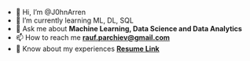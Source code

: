 - 👋 Hi, I’m @J0hnArren
- 🌱 I’m currently learning ML, DL, SQL
- 💬 Ask me about **Machine Learning, Data Science and Data Analytics**
- 📫 How to reach me **rauf.parchiev@gmail.com**
- 📄 Know about my experiences [**Resume Link**](https://disk.yandex.ru/d/wIAatjl5IUpAEg)

<!---
J0hnArren/J0hnArren is a ✨ special ✨ repository because its `README.md` (this file) appears on your GitHub profile.
You can click the Preview link to take a look at your changes.
--->
